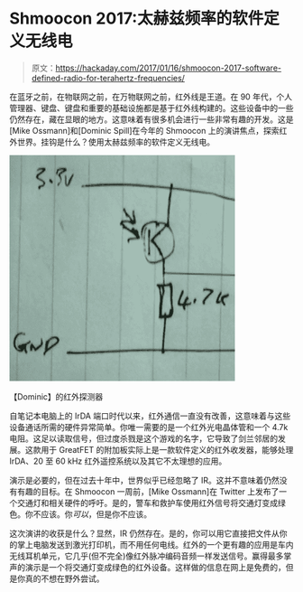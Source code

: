 # Shmoocon 2017:太赫兹频率的软件定义无线电

> 原文：<https://hackaday.com/2017/01/16/shmoocon-2017-software-defined-radio-for-terahertz-frequencies/>

在蓝牙之前，在物联网之前，在万物联网之前，红外线是王道。在 90 年代，个人管理器、键盘、键盘和重要的基础设施都是基于红外线构建的。这些设备中的一些仍然存在，藏在显眼的地方。这意味着有很多机会进行一些非常有趣的开发。这是[Mike Ossmann]和[Dominic Spill]在今年的 Shmoocon 上的演讲焦点，探索红外世界。挂钩是什么？使用太赫兹频率的软件定义无线电。

[![irtra](img/a173ab2997e7ceeb30619bf7298d4657.png)](https://hackaday.com/wp-content/uploads/2017/01/irtra.png)

【Dominic】的红外探测器

自笔记本电脑上的 IrDA 端口时代以来，红外通信一直没有改善，这意味着与这些设备通话所需的硬件异常简单。你唯一需要的是一个红外光电晶体管和一个 4.7k 电阻。这足以读取信号，但过度杀戮是这个游戏的名字，它导致了剑兰邻居的发展。这款用于 GreatFET 的附加板实际上是一款软件定义的红外收发器，能够处理 IrDA、20 至 60 kHz 红外遥控系统以及其它不太理想的应用。

演示是必要的，但在过去十年中，世界似乎已经忽略了 IR。这并不意味着仍然没有有趣的目标。在 Shmoocon 一周前，[Mike Ossmann]在 Twitter 上发布了一个交通灯和相关硬件的呼吁。是的，警车和救护车使用红外信号将交通灯变成绿色。你不应该。你*可以*，但是你不应该。

这次演讲的收获是什么？显然，IR 仍然存在。是的，你可以用它直接把文件从你的掌上电脑发送到激光打印机，而不用任何电线。红外的一个更有趣的应用是车内无线耳机单元，它几乎(但不完全)像红外脉冲编码音频一样发送信号。赢得最多掌声的演示是一个将交通灯变成绿色的红外设备。这样做的信息在网上是免费的，但是你真的不想在野外尝试。